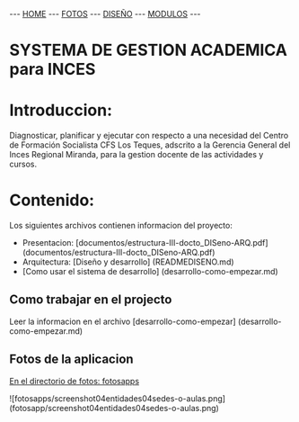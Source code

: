  --- [HOME](README.md) --- [FOTOS](READMEFOTOS.md) --- [DISEÑO](READMEDISENO.md) --- [MODULOS](READMEMENU.md) ---

# **SYSTEMA DE GESTION ACADEMICA** para **INCES**

Introduccion:
===============

Diagnosticar, planificar y ejecutar con respecto a una necesidad del Centro 
de Formación Socialista CFS Los Teques, adscrito a la Gerencia General 
del Inces Regional Miranda, para la gestion docente de las actividades y cursos.

Contenido:
==========

Los siguientes archivos contienen informacion del proyecto:

* Presentacion: [documentos/estructura-III-docto_DISeno-ARQ.pdf] (documentos/estructura-III-docto_DISeno-ARQ.pdf)
* Arquitectura: [Diseño y desarrollo] (READMEDISENO.md)
* [Como usar el sistema de desarrollo] (desarrollo-como-empezar.md)


Como trabajar en el projecto
----------------------------

Leer la informacion en el archivo [desarrollo-como-empezar] (desarrollo-como-empezar.md)

Fotos de la aplicacion
-----------------------

[En el directorio de fotos: fotosapps](READMEFOTOS.md)

![fotosapps/screenshot04entidades04sedes-o-aulas.png] (fotosapp/screenshot04entidades04sedes-o-aulas.png)

